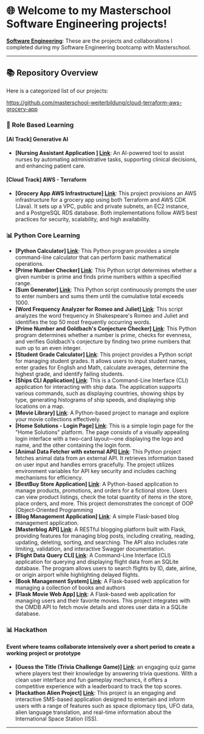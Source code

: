 # 🌐 Welcome to my Masterschool Software Engineering projects!

**[Software Engineering](https://static.serve.masterschool.com/Marketing/Software+Engineering+Syllabus+-++14+Month+Program.pdf)**: These are the projects and collaborations I completed during my Software Engineering bootcamp with Masterschool.

---

## 📚 Repository Overview

Here is a categorized list of our projects:

https://github.com/masterschool-weiterbildung/cloud-terraform-aws-grocery-app

### 🚀 Role Based Learning
#### [AI Track] Generative AI
- **[Nursing Assistant Application ] [Link](https://github.com/masterschool-weiterbildung/ai_project)**: An AI-powered tool to assist nurses by automating administrative tasks, supporting clinical decisions, and enhancing patient care.

#### [Cloud Track] AWS - Terraform
- **[Grocery App AWS Infrastructure] [Link](https://github.com/masterschool-weiterbildung/cloud-terraform-aws-grocery-app)**: This project provisions an AWS infrastructure for a grocery app using both Terraform and AWS CDK (Java). It sets up a VPC, public and private subnets, an EC2 instance, and a PostgreSQL RDS database. Both implementations follow AWS best practices for security, scalability, and high availability.

### 📊 Python Core Learning 
- **[Python Calculator] [Link](https://github.com/masterschool-weiterbildung/weiterbildung-calculator)**: This Python program provides a simple command-line calculator that can perform basic mathematical operations.
- **[Prime Number Checker] [Link](https://github.com/masterschool-weiterbildung/weiterbildung-prime-number)**: This Python script determines whether a given number is prime and finds prime numbers within a specified range.
- **[Sum Generator] [Link](https://github.com/masterschool-weiterbildung/weiterbildung-summer-time)**: This Python script continuously prompts the user to enter numbers and sums them until the cumulative total exceeds 1000.
- **[Word Frequency Analyzer for Romeo and Juliet] [Link](https://github.com/masterschool-weiterbildung/weiterbildung-romeo-and-juliet)**: This script analyzes the word frequency in Shakespeare's Romeo and Juliet and identifies the top 50 most frequently occurring words.
- **[Prime Number and Goldbach's Conjecture Checker] [Link](https://github.com/masterschool-weiterbildung/weiterbildung-goldbach)**: This Python program determines whether a number is prime, checks for evenness, and verifies Goldbach's conjecture by finding two prime numbers that sum up to an even integer.
- **[Student Grade Calculator] [Link](https://github.com/masterschool-weiterbildung/weiterbildung-help_your_teacher_two)**: This project provides a Python script for managing student grades. It allows users to input student names, enter grades for English and Math, calculate averages, determine the highest grade, and identify failing students.
- **[Ships CLI Application] [Link](https://github.com/masterschool-weiterbildung/weiterbildung-titanic)**: This is a Command-Line Interface (CLI) application for interacting with ship data. The application supports various commands, such as displaying countries, showing ships by type, generating histograms of ship speeds, and displaying ship locations on a map.
- **[Movie Library] [Link](https://github.com/masterschool-weiterbildung/weiterbildung-movie-project)**: A Python-based project to manage and explore your movie collections effectively.
- **[Home Solutions - Login Page] [Link](https://github.com/masterschool-weiterbildung/weiterbildung-home-solutions)**: This is a simple login page for the "Home Solutions" platform. The page consists of a visually appealing login interface with a two-card layout—one displaying the logo and name, and the other containing the login form.
- **[Animal Data Fetcher with external API] [Link](https://github.com/masterschool-weiterbildung/My-Zootopia/tree/zootopia-with-api)**: This Python project fetches animal data from an external API. It retrieves information based on user input and handles errors gracefully. The project utilizes environment variables for API key security and includes caching mechanisms for efficiency.
- **[BestBuy Store Application] [Link](https://github.com/masterschool-weiterbildung/bestbuy)**: A Python-based application to manage products, promotions, and orders for a fictional store. Users can view product listings, check the total quantity of items in the store, place orders, and more. This project demonstrates the concept of OOP (Object-Oriented Programming
- **[Blog Management Application] [Link](https://github.com/masterschool-weiterbildung/weiterbildung-masterblog)**: A simple Flask-based blog management application.
- **[Masterblog API] [Link](https://github.com/masterschool-weiterbildung/weiterbildung-masterblog-api)**: A RESTful blogging platform built with Flask, providing features for managing blog posts, including creating, reading, updating, deleting, sorting, and searching. The API also includes rate limiting, validation, and interactive Swagger documentation.
- **[Flight Data Query CLI] [Link](https://github.com/masterschool-weiterbildung/weiterbildung-sky-sql)**: A Command-Line Interface (CLI) application for querying and displaying flight data from an SQLite database. The program allows users to search flights by ID, date, airline, or origin airport while highlighting delayed flights.
- **[Book Management System] [Link](https://github.com/masterschool-weiterbildung/weiterbildung-book-alchemy)**: A Flask-based web application for managing a collection of books and authors
- **[Flask Movie Web App] [Link](https://github.com/masterschool-weiterbildung/moviweb_app)**: A Flask-based web application for managing users and their favorite movies. This project integrates with the OMDB API to fetch movie details and stores user data in a SQLite database.


### 📊 Hackathon
#### Event where teams collaborate intensively over a short period to create a working project or prototype
- **[Guess the Title (Trivia Challenge Game)] [Link](https://github.com/masterschool-weiterbildung/guess-the-title)**: an engaging quiz game where players test their knowledge by answering trivia questions. With a clean user interface and fun gameplay mechanics, it offers a competitive experience with a leaderboard to track the top scores.
- **[Hackathon Alien Project] [Link](https://github.com/masterschool-weiterbildung/hackathon-alien)**: This project is an engaging and interactive SMS-based application designed to entertain and inform users with a range of features such as space diplomacy tips, UFO data, alien language translation, and real-time information about the International Space Station (ISS).
---

